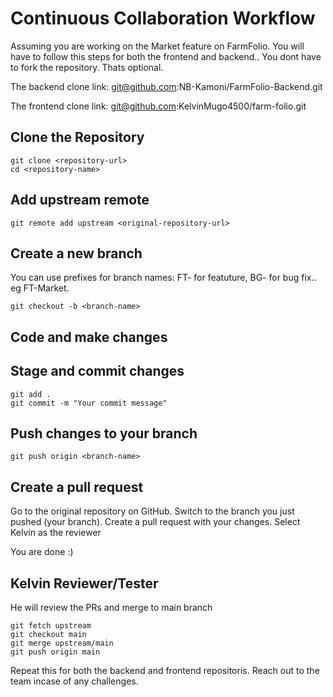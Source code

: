 # Continuous Collaboration Workflow

Assuming you are working on the Market feature on FarmFolio. You will have to follow this steps for both the frontend and backend.. You dont have to fork the repository. Thats optional.

The backend clone link:  git@github.com:NB-Kamoni/FarmFolio-Backend.git

The frontend clone link: git@github.com:KelvinMugo4500/farm-folio.git

## Clone the Repository


```
git clone <repository-url>
cd <repository-name>
```


## Add upstream remote

```
git remote add upstream <original-repository-url>
```


## Create a new branch
You can use prefixes for branch names: FT- for featuture, BG- for bug fix.. eg FT-Market.

```
git checkout -b <branch-name>
```


## Code and make changes
## Stage and commit changes

```
git add .
git commit -m "Your commit message"

```

## Push changes to your branch

```
git push origin <branch-name>
```

## Create a pull request
Go to the original repository on GitHub.
Switch to the branch you just pushed (your branch).
Create a pull request with your changes.
Select Kelvin as the reviewer

You are done  :)

## Kelvin Reviewer/Tester

He will review the PRs and merge to main branch

```
git fetch upstream
git checkout main
git merge upstream/main
git push origin main
```
Repeat this for both the backend and frontend repositoris.
Reach out to the team incase of any challenges.
